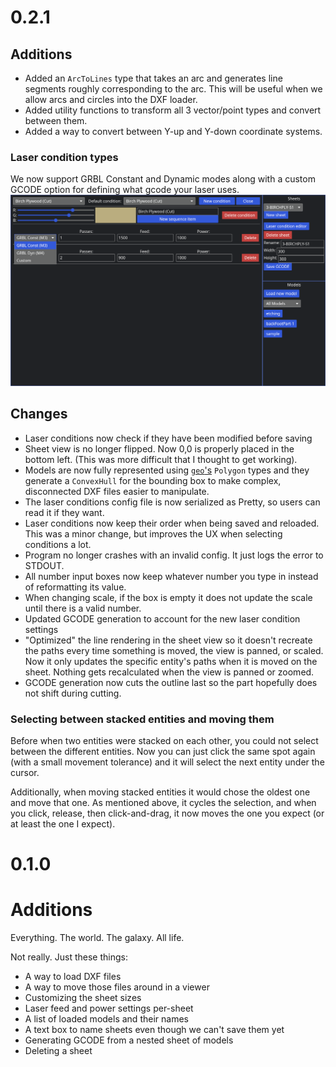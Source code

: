 # 0.2.1
## Additions
- Added an `ArcToLines` type that takes an arc and generates line segments roughly corresponding to
    the arc. This will be useful when we allow arcs and circles into the DXF loader.
- Added utility functions to transform all 3 vector/point types and convert between them.
- Added a way to convert between Y-up and Y-down coordinate systems.

### Laser condition types
We now support GRBL Constant and Dynamic modes along with a custom GCODE option for defining what
gcode your laser uses.
![Laser condition list](laser_condition_list.png)

## Changes
- Laser conditions now check if they have been modified before saving
- Sheet view is no longer flipped. Now 0,0 is properly placed in the bottom left.
    (This was more difficult that I thought to get working).
- Models are now fully represented using [`geo`'s](https://crates.io/crates/geo) `Polygon` types and
    they generate a `ConvexHull` for the bounding box to make complex, disconnected DXF files easier
    to manipulate.
- The laser conditions config file is now serialized as Pretty, so users can read it if they want.
- Laser conditions now keep their order when being saved and reloaded. This was a minor change, but
    improves the UX when selecting conditions a lot.
- Program no longer crashes with an invalid config. It just logs the error to STDOUT.
- All number input boxes now keep whatever number you type in instead of reformatting its value.
- When changing scale, if the box is empty it does not update the scale until there is a valid
    number.
- Updated GCODE generation to account for the new laser condition settings
- "Optimized" the line rendering in the sheet view so it doesn't recreate the paths every time
    something is moved, the view is panned, or scaled. Now it only updates the specific entity's
    paths when it is moved on the sheet. Nothing gets recalculated when the view is panned or
    zoomed.
- GCODE generation now cuts the outline last so the part hopefully does not shift during cutting.

### Selecting between stacked entities and moving them
Before when two entities were stacked on each other, you could not select between the different
entities. Now you can just click the same spot again (with a small movement tolerance) and it will
select the next entity under the cursor.

Additionally, when moving stacked entities it would chose the oldest one and move that one. As
mentioned above, it cycles the selection, and when you click, release, then click-and-drag, it now moves
the one you expect (or at least the one I expect).


# 0.1.0
# Additions
Everything. The world. The galaxy. All life.

Not really. Just these things:
- A way to load DXF files
- A way to move those files around in a viewer
- Customizing the sheet sizes
- Laser feed and power settings per-sheet
- A list of loaded models and their names
- A text box to name sheets even though we can't save them yet
- Generating GCODE from a nested sheet of models
- Deleting a sheet
